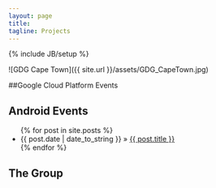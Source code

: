 ```yaml
---
layout: page
title:
tagline: Projects
---
```

{% include JB/setup %}

![GDG Cape Town]({{ site.url }}/assets/GDG_CapeTown.jpg)

##Google Cloud Platform Events

## Android Events

<ul class="posts">
  {% for post in site.posts %}
    <li><span>{{ post.date | date_to_string }}</span> &raquo; <a href="{{ BASE_PATH }}{{ post.url }}">{{ post.title }}</a></li>
  {% endfor %}
</ul>

## The Group

